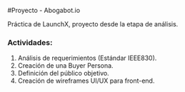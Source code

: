 ﻿#Proyecto - Abogabot.io
 
 Práctica de LaunchX, proyecto desde la etapa de análisis.
 
 
 ### Actividades:
 
 1. Análisis de requerimientos (Estándar IEEE830).
 2. Creación de una Buyer Persona.
 3. Definición del público objetivo.
 4. Creación de wireframes UI/UX para front-end.
